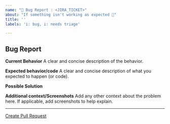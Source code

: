 ```yaml
---
name: "🐛 Bug Report : <JIRA_TICKET>"
about: "If something isn't working as expected 🤔"
title: ''
labels: 'i: bug, i: needs triage'

---
```


## Bug Report

**Current Behavior**
A clear and concise description of the behavior.

**Expected behavior/code**
A clear and concise description of what you expected to happen (or code).

**Possible Solution**
<!--- Only if you have suggestions on a fix for the bug -->

**Additional context/Screenshots**
Add any other context about the problem here. If applicable, add screenshots to help explain.

---

[Create Pull Request](https://github.com/octo-org/octo-repo/issues/new?template=bug_fix.md)